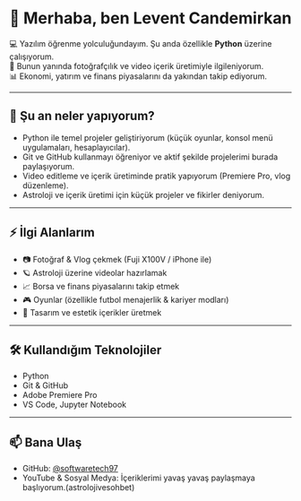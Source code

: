 # 👋 Merhaba, ben Levent Candemirkan

💻 Yazılım öğrenme yolculuğundayım. Şu anda özellikle **Python** üzerine çalışıyorum.  
🎥 Bunun yanında fotoğrafçılık ve video içerik üretimiyle ilgileniyorum.  
📊 Ekonomi, yatırım ve finans piyasalarını da yakından takip ediyorum.  

---

## 🔭 Şu an neler yapıyorum?
- Python ile temel projeler geliştiriyorum (küçük oyunlar, konsol menü uygulamaları, hesaplayıcılar).
- Git ve GitHub kullanmayı öğreniyor ve aktif şekilde projelerimi burada paylaşıyorum.
- Video editleme ve içerik üretiminde pratik yapıyorum (Premiere Pro, vlog düzenleme).
- Astroloji ve içerik üretimi için küçük projeler ve fikirler deniyorum.

---

## ⚡ İlgi Alanlarım
- 📷 Fotoğraf & Vlog çekmek (Fuji X100V / iPhone ile)
- 🪐 Astroloji üzerine videolar hazırlamak
- 📈 Borsa ve finans piyasalarını takip etmek
- 🎮 Oyunlar (özellikle futbol menajerlik & kariyer modları)
- 🎨 Tasarım ve estetik içerikler üretmek

---

## 🛠️ Kullandığım Teknolojiler
- Python
- Git & GitHub
- Adobe Premiere Pro
- VS Code, Jupyter Notebook

---

## 📫 Bana Ulaş
- GitHub: [@softwaretech97](https://github.com/softwaretech97)  
- YouTube & Sosyal Medya: İçeriklerimi yavaş yavaş paylaşmaya başlıyorum.(astrolojivesohbet)

